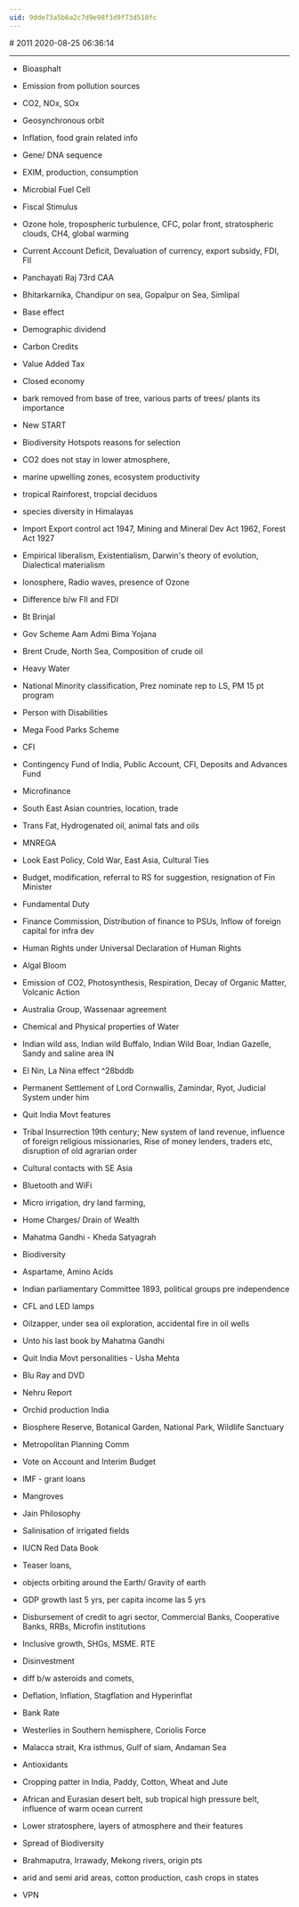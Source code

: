 ```yaml
---
uid: 9dde73a5b6a2c7d9e98f3d9f73d510fc
---
```


﻿# 2011
2020-08-25 06:36:14
            
---


- Bioasphalt
- Emission from pollution sources 
- CO2, NOx, SOx
- Geosynchronous orbit
- Inflation, food grain related info
- Gene/ DNA sequence
- EXIM, production, consumption
- Microbial Fuel Cell
- Fiscal Stimulus
- Ozone hole, tropospheric turbulence, CFC, polar front, stratospheric clouds, CH4, global warming
- Current Account Deficit, Devaluation of currency, export subsidy, FDI, FII
- Panchayati Raj 73rd CAA
- Bhitarkarnika, Chandipur on sea, Gopalpur on Sea, Simlipal
- Base effect
- Demographic dividend
- Carbon Credits
- Value Added Tax
- Closed economy
- bark removed from base of tree, various parts of trees/ plants its importance
- New START
- Biodiversity Hotspots reasons for selection
- CO2 does not stay in lower atmosphere,

- marine upwelling zones, ecosystem productivity
- tropical Rainforest, tropcial deciduos
- species diversity in Himalayas
- Import Export control act 1947, Mining and Mineral Dev Act 1962, Forest Act 1927
- Empirical liberalism, Existentialism, Darwin's theory of evolution, Dialectical materialism
- Ionosphere, Radio waves, presence of Ozone
- Difference b/w FII and FDI
- Bt Brinjal
- Gov Scheme Aam Admi Bima Yojana
- Brent Crude, North Sea, Composition of crude oil
- Heavy Water
- National Minority classification, Prez nominate rep to LS, PM 15 pt program
- Person with Disabilities

- Mega Food Parks Scheme
- CFI
- Contingency Fund of India, Public Account, CFI, Deposits and Advances Fund
- Microfinance
- South East Asian countries, location, trade
- Trans Fat, Hydrogenated oil, animal fats and oils
- MNREGA
- Look East Policy, Cold War, East Asia, Cultural Ties
- Budget, modification, referral to RS for suggestion, resignation of Fin Minister
- Fundamental Duty
- Finance Commission, Distribution of finance to PSUs, Inflow of foreign capital for infra dev
- Human Rights under Universal Declaration of Human Rights
- Algal Bloom
- Emission of CO2, Photosynthesis, Respiration, Decay of Organic Matter, Volcanic Action
- Australia Group, Wassenaar agreement

- Chemical and Physical properties of Water
- Indian wild ass, Indian wild Buffalo, Indian Wild Boar, Indian Gazelle, Sandy and saline area IN
- El Nin, La Nina effect ^28bddb

- Permanent Settlement of Lord Cornwallis, Zamindar, Ryot, Judicial System under him
- Quit India Movt features
- Tribal Insurrection 19th century; New system of land revenue, influence of foreign religious missionaries, Rise of money lenders, traders etc, disruption of old agrarian order
- Cultural contacts with SE Asia
- Bluetooth and WiFi
- Micro irrigation, dry land farming,

- Home Charges/ Drain of Wealth

- Mahatma Gandhi - Kheda Satyagrah

- Biodiversity
- Aspartame, Amino Acids
- Indian parliamentary Committee 1893, political groups pre independence
- CFL and LED lamps

- Oilzapper, under sea oil exploration, accidental fire in oil wells
- Unto his last book by Mahatma Gandhi
- Quit India Movt personalities - Usha Mehta
- Blu Ray and DVD
- Nehru Report
- Orchid production India
- Biosphere Reserve, Botanical Garden, National Park, Wildlife Sanctuary
- Metropolitan Planning Comm
- Vote on Account and Interim Budget
- IMF - grant loans
- Mangroves
- Jain Philosophy
- Salinisation of irrigated fields
- IUCN Red Data Book
- Teaser loans,

- objects orbiting around the Earth/ Gravity of earth
- GDP growth last 5 yrs, per capita income las 5 yrs
- Disbursement of credit to agri sector, Commercial Banks, Cooperative Banks, RRBs, Microfin institutions
- Inclusive growth, SHGs, MSME. RTE
- Disinvestment
- diff b/w asteroids and comets,

- Deflation, Inflation, Stagflation and Hyperinflat
- Bank Rate

- Westerlies in Southern hemisphere, Coriolis Force
- Malacca strait, Kra isthmus, Gulf of siam, Andaman Sea
- Antioxidants
- Cropping patter in India, Paddy, Cotton, Wheat and Jute
- African and Eurasian desert belt, sub tropical high pressure belt, influence of warm ocean current
- Lower stratosphere, layers of atmosphere and their features
- Spread of Biodiversity
- Brahmaputra, Irrawady, Mekong rivers, origin pts
- arid and semi arid areas, cotton production, cash crops in states
- VPN












